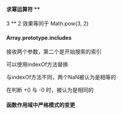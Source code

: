 #### 求幂运算符  ** 

3 ** 2  效果等同于 Math.pow(3, 2)

#### Array.prototype.includes 

接收两个参数，第二个是开始搜索的索引

可以使用indexOf方法替换

与indexOf方法不同，两个NaN被认为是相等的

在判断 +0 与 -0 时，被认为是相同的

#### 函数作用域中严格模式的变更

